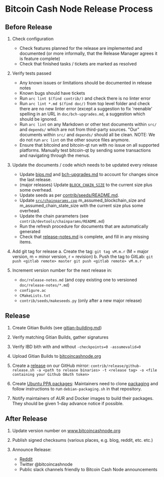 Bitcoin Cash Node Release Process
=================================


## Before Release

1. Check configuration
    - Check features planned for the release are implemented and documented
      (or more informally, that the Release Manager agrees it is feature complete)
    - Check that finished tasks / tickets are marked as resolved

2. Verify tests passed
    - Any known issues or limitations should be documented in release notes
    - Known bugs should have tickets
    - Run `arc lint $(find contrib/)` and check there is no linter error
    - Run `arc lint *.md $(find doc/)` from top level folder and check there
      are no new linter error (except a suggestion to fix 'reenable' spelling
      in an URL in `doc/bch-upgrades.md`, a suggestion which should be ignored.
    - Run `arc lint` on any Markdown or other text documents within `src/`
      and `depends/` which are not from third-party sources.
      "Our" documents within `src/` and `depends/` should all be clean.
      NOTE: We do not run `arc lint` on the other source files anymore.
    - Ensure that bitcoind and bitcoin-qt run with no issue on all supported
      platforms.
      Manually test bitcoin-qt by sending some transactions and navigating
      through the menus.

3. Update the documents / code which needs to be updated every release
    - Update [bips.md](bips.md) and [bch-upgrades.md](bch-upgrades.md) to account
      for changes since the last release.
    - (major releases) Update [`BLOCK_CHAIN_SIZE`](../src/qt/intro.cpp) to the
      current size plus some overhead.
    - Update seeds as per [contrib/seeds/README.md](../contrib/seeds/README.md).
    - Update [`src/chainparams.cpp`](../src/chainparams.cpp) m_assumed_blockchain_size
      and m_assumed_chain_state_size with the current size plus some overhead.
    - Update the chain parameters (see `contrib/devtools/chainparams/README.md`)
    - Run the refresh procedure for documents that are automatically generated
    - Check that [release-notes.md](release-notes.md) is complete, and fill in
      any missing items.

4. Add git tag for release
    a. Create the tag: `git tag vM.m.r` (M = major version, m = minor version,
       r = revision)
    b. Push the tag to GitLab:
        ```
        git push <gitlab remote> master
        git push <gitlab remote> vM.m.r
        ```

5. Increment version number for the next release in:
    - `doc/release-notes.md` (and copy existing one to versioned `doc/release-notes/*.md`)
    - `configure.ac`
    - `CMakeLists.txt`
    - `contrib/seeds/makeseeds.py` (only after a new major release)

## Release

1. Create Gitian Builds (see [gitian-building.md](gitian-building.md))

2. Verify matching Gitian Builds, gather signatures

3. Verify IBD bith with and without `-checkpoints=0 -assumevalid=0`

4. Upload Gitian Builds to [bitcoincashnode.org](https://bitcoincashnode.org/)

5. Create a [release](https://github.com/bitcoin-cash-node/bitcoin-cash-node)
   on our GitHub mirror: `contrib/release/github-release.sh -a
   <path to release binaries> -t <release tag> -o
   <file containing your Github OAuth token>`

6. Create [Ubuntu PPA packages](https://launchpad.net/~bitcoin-cash-node/+archive/ubuntu/ppa):
   Maintainers need to clone [packaging](https://gitlab.com/bitcoin-cash-node/bchn-sw/packaging)
   and follow instructions to run `debian-packaging.sh` in that repository.

7. Notify maintainers of AUR and Docker images to build their packages.
   They should be given 1-day advance notice if possible.

## After Release

1. Update version number on www.bitcoincashnode.org

2. Publish signed checksums (various places, e.g. blog, reddit, etc. etc.)

3. Announce Release:
    - [Reddit](https://www.reddit.com/r/bitcoincashnode/)
    - Twitter @bitcoincashnode
    - Public slack channels friendly to Bitcoin Cash Node announcements

